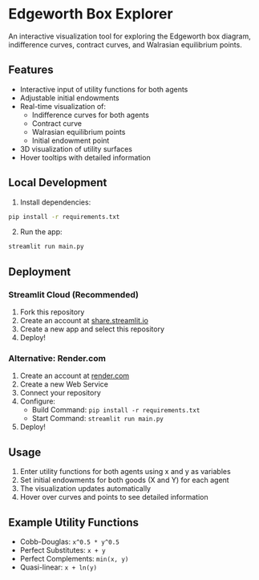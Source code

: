 # Edgeworth Box Explorer

An interactive visualization tool for exploring the Edgeworth box diagram, indifference curves, contract curves, and Walrasian equilibrium points.

## Features

- Interactive input of utility functions for both agents
- Adjustable initial endowments
- Real-time visualization of:
  - Indifference curves for both agents
  - Contract curve
  - Walrasian equilibrium points
  - Initial endowment point
- 3D visualization of utility surfaces
- Hover tooltips with detailed information

## Local Development

1. Install dependencies:

```bash
pip install -r requirements.txt
```

2. Run the app:

```bash
streamlit run main.py
```

## Deployment

### Streamlit Cloud (Recommended)

1. Fork this repository
2. Create an account at [share.streamlit.io](https://share.streamlit.io)
3. Create a new app and select this repository
4. Deploy!

### Alternative: Render.com

1. Create an account at [render.com](https://render.com)
2. Create a new Web Service
3. Connect your repository
4. Configure:
   - Build Command: `pip install -r requirements.txt`
   - Start Command: `streamlit run main.py`
5. Deploy!

## Usage

1. Enter utility functions for both agents using x and y as variables
2. Set initial endowments for both goods (X and Y) for each agent
3. The visualization updates automatically
4. Hover over curves and points to see detailed information

## Example Utility Functions

- Cobb-Douglas: `x^0.5 * y^0.5`
- Perfect Substitutes: `x + y`
- Perfect Complements: `min(x, y)`
- Quasi-linear: `x + ln(y)`
